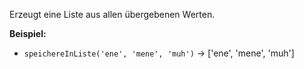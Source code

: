 Erzeugt eine Liste aus allen übergebenen Werten.

**Beispiel:**
- `speichereInListe('ene', 'mene', 'muh')` &#8594; ['ene', 'mene', 'muh']
